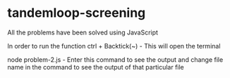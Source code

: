 # tandemloop-screening

All the problems have been solved using JavaScript

In order to run the function
ctrl + Backtick(~) - This will open the terminal

node problem-2.js - Enter this command to see the output and change file name in the command to see the output of that particular file
